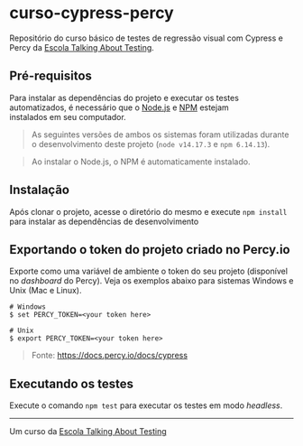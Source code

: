 # curso-cypress-percy

Repositório do curso básico de testes de regressão visual com Cypress e Percy da [Escola Talking About Testing](https://talkingabouttesting.coursify.me).

## Pré-requisitos

Para instalar as dependências do projeto e executar os testes automatizados, é necessário que o [Node.js](https://nodejs.org/en) e [NPM](https://npmjs.com) estejam  
instalados em seu computador.

> As seguintes versões de ambos os sistemas foram utilizadas durante o desenvolvimento deste projeto (`node v14.17.3` e `npm 6.14.13`).

> Ao instalar o Node.js, o NPM é automaticamente instalado.

## Instalação

Após clonar o projeto, acesse o diretório do mesmo e execute `npm install` para instalar as dependências de desenvolvimento

## Exportando o token do projeto criado no Percy.io

Exporte como uma variável de ambiente o token do seu projeto (disponível no _dashboard_ do Percy). Veja os exemplos abaixo para sistemas Windows e Unix (Mac e Linux).

```
# Windows
$ set PERCY_TOKEN=<your token here>

# Unix 
$ export PERCY_TOKEN=<your token here>
```

> Fonte: <https://docs.percy.io/docs/cypress>

## Executando os testes

Execute o comando `npm test` para executar os testes em modo _headless_.
_____

Um curso da [Escola Talking About Testing](https://talkingabouttesting.coursify.me)
